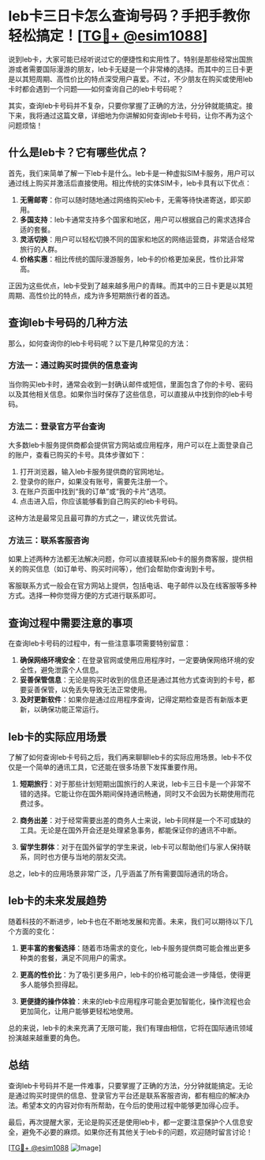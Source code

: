 # leb卡三日卡怎么查询号码？手把手教你轻松搞定！[[TG💪+ @esim1088](https://t.me/s/esim1088)]

说到leb卡，大家可能已经听说过它的便捷性和实用性了。特别是那些经常出国旅游或者需要国际漫游的朋友，leb卡无疑是一个非常棒的选择。而其中的三日卡更是以其短周期、高性价比的特点深受用户喜爱。不过，不少朋友在购买或使用leb卡时都会遇到一个问题——如何查询自己的leb卡号码呢？

其实，查询leb卡号码并不复杂，只要你掌握了正确的方法，分分钟就能搞定。接下来，我将通过这篇文章，详细地为你讲解如何查询leb卡号码，让你不再为这个问题烦恼！

## 什么是leb卡？它有哪些优点？

首先，我们来简单了解一下leb卡是什么。leb卡是一种虚拟SIM卡服务，用户可以通过线上购买并激活后直接使用。相比传统的实体SIM卡，leb卡具有以下优点：

1. **无需邮寄**：你可以随时随地通过网络购买leb卡，无需等待快递寄送，即买即用。
2. **多国支持**：leb卡通常支持多个国家和地区，用户可以根据自己的需求选择合适的套餐。
3. **灵活切换**：用户可以轻松切换不同的国家和地区的网络运营商，非常适合经常旅行的人群。
4. **价格实惠**：相比传统的国际漫游服务，leb卡的价格更加亲民，性价比非常高。

正因为这些优点，leb卡受到了越来越多用户的青睐。而其中的三日卡更是以其短周期、高性价比的特点，成为许多短期旅行者的首选。

## 查询leb卡号码的几种方法

那么，如何查询你的leb卡号码呢？以下是几种常见的方法：

### 方法一：通过购买时提供的信息查询

当你购买leb卡时，通常会收到一封确认邮件或短信，里面包含了你的卡号、密码以及其他相关信息。如果你当时保存了这些信息，可以直接从中找到你的leb卡号码。

### 方法二：登录官方平台查询

大多数leb卡服务提供商都会提供官方网站或应用程序，用户可以在上面登录自己的账户，查看已购买的卡号。具体步骤如下：

1. 打开浏览器，输入leb卡服务提供商的官网地址。
2. 登录你的账户，如果没有账号，需要先注册一个。
3. 在账户页面中找到“我的订单”或“我的卡片”选项。
4. 点击进入后，你应该能够看到自己购买的leb卡号码。

这种方法是最常见且最可靠的方式之一，建议优先尝试。

### 方法三：联系客服咨询

如果上述两种方法都无法解决问题，你可以直接联系leb卡的服务商客服，提供相关的购买信息（如订单号、购买时间等），他们会帮助你查询到卡号。

客服联系方式一般会在官方网站上提供，包括电话、电子邮件以及在线客服等多种方式。选择一种你觉得方便的方式进行联系即可。

## 查询过程中需要注意的事项

在查询leb卡号码的过程中，有一些注意事项需要特别留意：

1. **确保网络环境安全**：在登录官网或使用应用程序时，一定要确保网络环境的安全性，避免泄露个人信息。
2. **妥善保管信息**：无论是购买时收到的信息还是通过其他方式查询到的卡号，都要妥善保管，以免丢失导致无法正常使用。
3. **及时更新软件**：如果你是通过应用程序查询，记得定期检查是否有新版本更新，以确保功能正常运行。

## leb卡的实际应用场景

了解了如何查询leb卡号码之后，我们再来聊聊leb卡的实际应用场景。leb卡不仅仅是一个简单的通讯工具，它还能在很多场景下发挥重要作用。

1. **短期旅行**：对于那些计划短期出国旅行的人来说，leb卡三日卡是一个非常不错的选择。它能让你在国外期间保持通讯畅通，同时又不会因为长期使用而花费过多。
   
2. **商务出差**：对于经常需要出差的商务人士来说，leb卡同样是一个不可或缺的工具。无论是在国外开会还是处理紧急事务，都能保证你的通讯不中断。

3. **留学生群体**：对于在国外留学的学生来说，leb卡可以帮助他们与家人保持联系，同时也方便与当地的朋友交流。

总之，leb卡的应用场景非常广泛，几乎涵盖了所有需要国际通讯的场合。

## leb卡的未来发展趋势

随着科技的不断进步，leb卡也在不断地发展和完善。未来，我们可以期待以下几个方面的变化：

1. **更丰富的套餐选择**：随着市场需求的变化，leb卡服务提供商可能会推出更多种类的套餐，满足不同用户的需求。
   
2. **更高的性价比**：为了吸引更多用户，leb卡的价格可能会进一步降低，使得更多人能够负担得起。

3. **更便捷的操作体验**：未来的leb卡应用程序可能会更加智能化，操作流程也会更加简化，让用户能够更轻松地使用。

总的来说，leb卡的未来充满了无限可能，我们有理由相信，它将在国际通讯领域扮演越来越重要的角色。

## 总结

查询leb卡号码并不是一件难事，只要掌握了正确的方法，分分钟就能搞定。无论是通过购买时提供的信息、登录官方平台还是联系客服咨询，都有相应的解决办法。希望本文的内容对你有所帮助，在今后的使用过程中能够更加得心应手。

最后，再次提醒大家，无论是购买还是使用leb卡，都一定要注意保护个人信息安全，避免不必要的麻烦。如果你还有其他关于leb卡的问题，欢迎随时留言讨论！

[[TG💪+ @esim1088](https://t.me/s/esim1088) ![Image](https://i.postimg.cc/4NQfJmqS/Snipaste-2025-05-13-00-14-12.png)]